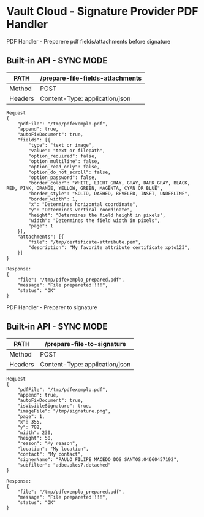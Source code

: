 

# Vault Cloud - Signature Provider PDF Handler #

PDF Handler - Preparere pdf fields/attachments before signature

## Built-in API - SYNC MODE ##
| PATH | /prepare-file-fields-attachments |
|--|--|
| Method | POST |
| Headers | Content-Type: application/json |

``` 
Request
{
	"pdfFile": "/tmp/pdfexemplo.pdf",
	"append": true,
	"autoFixDocument": true,
	"fields": [{
		"type": "text or image",
		"value": "text or filepath",
		"option_required": false,
		"option_multiline": false,
		"option_read_only": false,
		"option_do_not_scroll": false,
		"option_password": false,
		"border_color": "WHITE, LIGHT_GRAY, GRAY, DARK_GRAY, BLACK, RED, PINK, ORANGE, YELLOW, GREEN, MAGENTA, CYAN OR BLUE",
		"border_style": "SOLID, DASHED, BEVELED, INSET, UNDERLINE",
		"border_width": 1,
		"x": "Determines horizontal coordinate",
		"y": "Determines vertical coordinate",
		"height": "Determines the field height in pixels",
		"width": "Determines the field width in pixels",
		"page": 1
	}],
	"attachments": [{
		"file": "/tmp/certificate-attribute.pem",
		"description": "My favorite attribute certificate xpto123",
	}]
}

Response:
{
    "file": "/tmp/pdfexemplo_prepared.pdf",
    "message": "File prepareted!!!!",
    "status": "OK"
}
``` 
      
PDF Handler - Preparer to signature

## Built-in API - SYNC MODE ##
| PATH | /prepare-file-to-signature |
|--|--|
| Method | POST |
| Headers | Content-Type: application/json |

``` 
Request
{
	"pdfFile": "/tmp/pdfexemplo.pdf",
	"append": true,
	"autoFixDocument": true,
	"isVisibleSignature": true,
	"imageFile": "/tmp/signature.png",
	"page": 1,
	"x": 355,
	"y": 782,
	"width": 230,
	"height": 50,
	"reason": "My reason",
	"location": "My location",
	"contact": "My contact",
	"signerName": "PAULO FILIPE MACEDO DOS SANTOS:04660457192",
	"subfilter": "adbe.pkcs7.detached"
}

Response:
{
    "file": "/tmp/pdfexemplo_prepared.pdf",
    "message": "File prepareted!!!!",
    "status": "OK"
}
``` 



